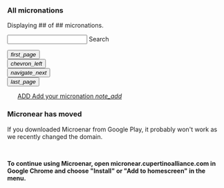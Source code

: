 <section>
  <h3>All micronations</h3>
  <p>Displaying <span id="shownmicronations_count">##</span> of <span id="allmicronations_count">##</span> micronations.</p>
  <form>
    <div class="mdl-textfield mdl-js-textfield mdl-textfield--floating-label">
      <input class="mdl-textfield__input" maxlength="30" type="text" id="search_input">
      <label class="mdl-textfield__label" for="sample3">Search</label>
    </div>
  </form>
</section>

<section id="list">
  <ul id="list__ul" class="list-micronations mdl-list">

  </ul>
</section>

<section id="switchpage">
  <div>
    <div>
      <button id="switchpage_back_full" class="mdl-button mdl-js-button mdl-button--icon">
        <i class="material-icons">first_page</i>
      </button>
    </div>
    <div>
      <button id="switchpage_back_one" class="mdl-button mdl-js-button mdl-button--icon">
        <i class="material-icons">chevron_left</i>
      </button>
    </div>
    <div>
      <button id="switchpage_next_one" class="mdl-button mdl-js-button mdl-button--icon">
        <i class="material-icons">navigate_next</i>
      </button>
    </div>
    <div>
      <button id="switchpage_next_full" class="mdl-button mdl-js-button mdl-button--icon">
        <i class="material-icons">last_page</i>
      </button>
    </div>
  </div>
</section>

<section id="add_ad">
  <ul class="list-micronations mdl-list">
    <a href="/add.html" class="mdl-list__item mdl-list__item--three-line">
      <span class="mdl-list__item-primary-content">
          <span>ADD</span>
          <span class="mdl-list__item-text-body">
              Add your micronation
          </span>
      </span>
      <span class="mdl-list__item-secondary-content">
      </span>
      <span class="mdl-list__item-secondary-content">
          <i class="material-icons">note_add</i>
      </span>
    </a>
  </ul>
</section>

<section id="domain" class="danger">
  <h3>Micronear has moved</h3>
  <p>If you downloaded Microenar from Google Play, it probably won't work as we recently changed the domain.</p><br>
  <p><b>To continue using Microenar, open micronear.cupertinoalliance.com in Google Chrome and choose "Install" or "Add to homescreen" in the menu.</b></p>
</section>